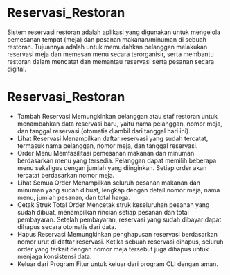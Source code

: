 # Reservasi_Restoran
Sistem reservasi restoran adalah aplikasi yang digunakan untuk mengelola pemesanan tempat (meja) dan pesanan makanan/minuman di sebuah restoran. Tujuannya adalah untuk memudahkan pelanggan melakukan reservasi meja dan memesan menu secara terorganisir, serta membantu restoran dalam mencatat dan memantau reservasi serta pesanan secara digital.

# Reservasi_Restoran
- Tambah Reservasi
Memungkinkan pelanggan atau staf restoran untuk menambahkan data reservasi baru, yaitu nama pelanggan, nomor meja, dan tanggal reservasi (otomatis diambil dari tanggal hari ini).
- Lihat Reservasi
Menampilkan daftar reservasi yang sudah tercatat, termasuk nama pelanggan, nomor meja, dan tanggal reservasi.
- Order Menu
Memfasilitasi pemesanan makanan dan minuman berdasarkan menu yang tersedia. Pelanggan dapat memilih beberapa menu sekaligus dengan jumlah yang diinginkan. Setiap order akan tercatat berdasarkan nomor meja.
- Lihat Semua Order
Menampilkan seluruh pesanan makanan dan minuman yang sudah dibuat, lengkap dengan detail nomor meja, nama menu, jumlah pesanan, dan total harga.
- Cetak Struk Total Order
Mencetak struk keseluruhan pesanan yang sudah dibuat, menampilkan rincian setiap pesanan dan total pembayaran. Setelah pembayaran, reservasi yang sudah dibayar dapat dihapus secara otomatis dari data.
- Hapus Reservasi
Memungkinkan penghapusan reservasi berdasarkan nomor urut di daftar reservasi. Ketika sebuah reservasi dihapus, seluruh order yang terkait dengan nomor meja tersebut juga dihapus untuk menjaga konsistensi data.
- Keluar dari Program
Fitur untuk keluar dari program CLI dengan aman.
